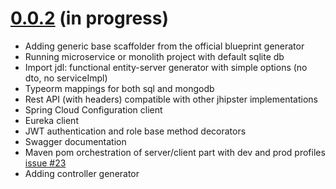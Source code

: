 <a name="0.0.2"></a>

# [0.0.2](https://github.com/jhipster/generator-jhipster-nodejs) (in progress)

- Adding generic base scaffolder from the official blueprint generator
- Running microservice or monolith project with default sqlite db
- Import jdl: functional entity-server generator with simple options (no dto, no serviceImpl)
- Typeorm mappings for both sql and mongodb 
- Rest API (with headers) compatible with other jhipster implementations
- Spring Cloud Configuration client
- Eureka client 
- JWT authentication and role base method decorators
- Swagger documentation
- Maven pom orchestration of server/client part with dev and prod profiles [issue #23](https://github.com/jhipster/generator-jhipster-nodejs/issues/23)
- Adding controller generator

